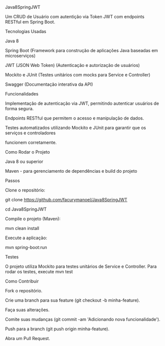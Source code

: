 Java8SpringJWT

Um CRUD de Usuário com autentição via Token JWT com endpoints RESTful em Spring Boot.

Tecnologias Usadas

Java 8

Spring Boot (Framework para construção de aplicações Java baseadas em microserviços)

JWT (JSON Web Token) (Autenticação e autorização de usuários)

Mockito e JUnit (Testes unitários com mocks para Service e Controller)

Swagger (Documentação interativa da API)

Funcionalidades

Implementação de autenticação via JWT, permitindo autenticar usuários de forma segura.

Endpoints RESTful que permitem o acesso e manipulação de dados.

Testes automatizados utilizando Mockito e JUnit para garantir que os serviços e controladores 

funcionem corretamente.

Como Rodar o Projeto

Java 8 ou superior

Maven - para gerenciamento de dependências e build do projeto

Passos

Clone o repositório:

git clone https://github.com/facurymanoel/Java8SpringJWT

cd Java8SpringJWT

Compile o projeto (Maven):

mvn clean install

Execute a aplicação:

mvn spring-boot:run

Testes

O projeto utiliza Mockito para testes unitários de Service e Controller. Para rodar os testes, 
execute mvn test

Como Contribuir

Fork o repositório.

Crie uma branch para sua feature (git checkout -b minha-feature).

Faça suas alterações.

Comite suas mudanças (git commit -am 'Adicionando nova funcionalidade').

Push para a branch (git push origin minha-feature).

Abra um Pull Request.







